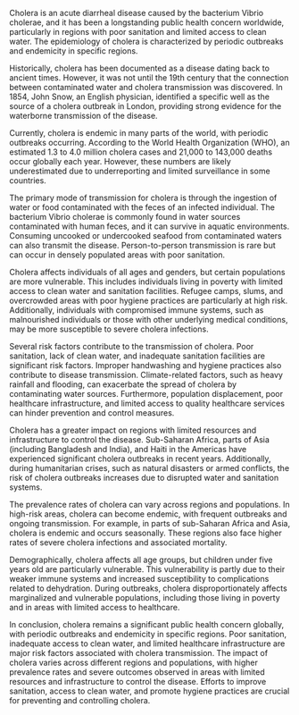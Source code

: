 Cholera is an acute diarrheal disease caused by the bacterium Vibrio cholerae, and it has been a longstanding public health concern worldwide, particularly in regions with poor sanitation and limited access to clean water. The epidemiology of cholera is characterized by periodic outbreaks and endemicity in specific regions.

Historically, cholera has been documented as a disease dating back to ancient times. However, it was not until the 19th century that the connection between contaminated water and cholera transmission was discovered. In 1854, John Snow, an English physician, identified a specific well as the source of a cholera outbreak in London, providing strong evidence for the waterborne transmission of the disease.

Currently, cholera is endemic in many parts of the world, with periodic outbreaks occurring. According to the World Health Organization (WHO), an estimated 1.3 to 4.0 million cholera cases and 21,000 to 143,000 deaths occur globally each year. However, these numbers are likely underestimated due to underreporting and limited surveillance in some countries.

The primary mode of transmission for cholera is through the ingestion of water or food contaminated with the feces of an infected individual. The bacterium Vibrio cholerae is commonly found in water sources contaminated with human feces, and it can survive in aquatic environments. Consuming uncooked or undercooked seafood from contaminated waters can also transmit the disease. Person-to-person transmission is rare but can occur in densely populated areas with poor sanitation.

Cholera affects individuals of all ages and genders, but certain populations are more vulnerable. This includes individuals living in poverty with limited access to clean water and sanitation facilities. Refugee camps, slums, and overcrowded areas with poor hygiene practices are particularly at high risk. Additionally, individuals with compromised immune systems, such as malnourished individuals or those with other underlying medical conditions, may be more susceptible to severe cholera infections.

Several risk factors contribute to the transmission of cholera. Poor sanitation, lack of clean water, and inadequate sanitation facilities are significant risk factors. Improper handwashing and hygiene practices also contribute to disease transmission. Climate-related factors, such as heavy rainfall and flooding, can exacerbate the spread of cholera by contaminating water sources. Furthermore, population displacement, poor healthcare infrastructure, and limited access to quality healthcare services can hinder prevention and control measures.

Cholera has a greater impact on regions with limited resources and infrastructure to control the disease. Sub-Saharan Africa, parts of Asia (including Bangladesh and India), and Haiti in the Americas have experienced significant cholera outbreaks in recent years. Additionally, during humanitarian crises, such as natural disasters or armed conflicts, the risk of cholera outbreaks increases due to disrupted water and sanitation systems.

The prevalence rates of cholera can vary across regions and populations. In high-risk areas, cholera can become endemic, with frequent outbreaks and ongoing transmission. For example, in parts of sub-Saharan Africa and Asia, cholera is endemic and occurs seasonally. These regions also face higher rates of severe cholera infections and associated mortality.

Demographically, cholera affects all age groups, but children under five years old are particularly vulnerable. This vulnerability is partly due to their weaker immune systems and increased susceptibility to complications related to dehydration. During outbreaks, cholera disproportionately affects marginalized and vulnerable populations, including those living in poverty and in areas with limited access to healthcare.

In conclusion, cholera remains a significant public health concern globally, with periodic outbreaks and endemicity in specific regions. Poor sanitation, inadequate access to clean water, and limited healthcare infrastructure are major risk factors associated with cholera transmission. The impact of cholera varies across different regions and populations, with higher prevalence rates and severe outcomes observed in areas with limited resources and infrastructure to control the disease. Efforts to improve sanitation, access to clean water, and promote hygiene practices are crucial for preventing and controlling cholera.